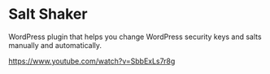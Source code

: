 # Salt Shaker
WordPress plugin that helps you change WordPress security keys and salts manually and automatically.

https://www.youtube.com/watch?v=SbbExLs7r8g
